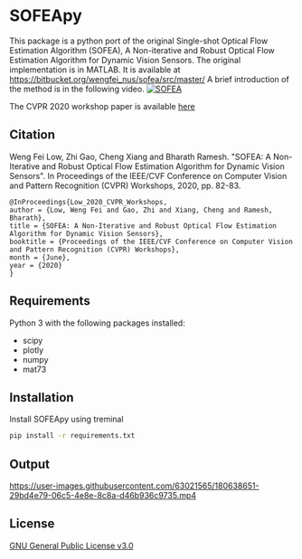 
# SOFEApy

This package is a python port of the original Single-shot Optical Flow Estimation Algorithm (SOFEA), A Non-iterative and Robust Optical Flow Estimation Algorithm for Dynamic Vision Sensors. The original implementation is in MATLAB. It is available at https://bitbucket.org/wengfei_nus/sofea/src/master/
A brief introduction of the method is in the following video.
[![SOFEA](https://img.youtube.com/vi/mPItrhMn0JQ/0.jpg)](https://www.youtube.com/watch?v=mPItrhMn0JQ)

The CVPR 2020 workshop paper is available [here](https://openaccess.thecvf.com/content_CVPRW_2020/html/w6/Low_SOFEA_A_Non-Iterative_and_Robust_Optical_Flow_Estimation_Algorithm_for_CVPRW_2020_paper.html)

## Citation
Weng Fei Low, Zhi Gao, Cheng Xiang and Bharath Ramesh. "SOFEA: A Non-Iterative and Robust Optical Flow Estimation Algorithm for Dynamic Vision Sensors". In Proceedings of the IEEE/CVF Conference on Computer Vision and Pattern Recognition (CVPR) Workshops, 2020, pp. 82-83.

```
@InProceedings{Low_2020_CVPR_Workshops,
author = {Low, Weng Fei and Gao, Zhi and Xiang, Cheng and Ramesh, Bharath},
title = {SOFEA: A Non-Iterative and Robust Optical Flow Estimation Algorithm for Dynamic Vision Sensors},
booktitle = {Proceedings of the IEEE/CVF Conference on Computer Vision and Pattern Recognition (CVPR) Workshops},
month = {June},
year = {2020}
}
```

## Requirements
Python 3 with the following packages installed:
* scipy
* plotly
* numpy
* mat73
## Installation

Install SOFEApy using treminal

```cmd
pip install -r requirements.txt
```

## Output


https://user-images.githubusercontent.com/63021565/180638651-29bd4e79-06c5-4e8e-8c8a-d46b936c9735.mp4


## License

[GNU General Public License v3.0](https://choosealicense.com/licenses/gpl-3.0/)

